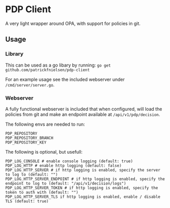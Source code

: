 # PDP Client
A very light wrapper around OPA, with support for policies in git.


## Usage
### Library
This can be used as a go libary by running: `go get github.com/patrickfnielsen/pdp-client`

For an example usage see the included webserver under `/cmd/server/server.go`.

### Webserver
A fully functional webserver is included that when configured, will load the policies from git and make an endpoint available at `/api/v1/pdp/decision`.

The following envs are needed to run:
```
PDP_REPOSITORY
PDP_REPOSITORY_BRANCH
PDP_REPOSITORY_KEY
```

The following is optional, but usefull:
```
PDP_LOG_CONSOLE # enable console logging (default: true)
PDP_LOG_HTTP # enable http logging (default: false)
PDP_LOG_HTTP_SERVER # if http logging is enabled, specify the server to log to (default: "")
PDP_LOG_HTTP_SERVER_ENDPOINT # if http logging is enabled, specify the endpoint to log to (default: "/api/v1/decision/logs")
PDP_LOG_HTTP_SERVER_TOKEN # if http logging is enabled, specify the token to auth with (default: "")
PDP_LOG_HTTP_SERVER_TLS if http logging is enabled, enable / disable TLS (default: true)
```